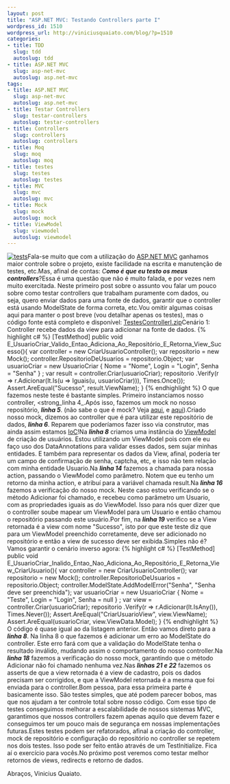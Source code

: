 ```yaml
--- 
layout: post
title: "ASP.NET MVC: Testando Controllers parte I"
wordpress_id: 1510
wordpress_url: http://viniciusquaiato.com/blog/?p=1510
categories: 
- title: TDD
  slug: tdd
  autoslug: tdd
- title: ASP.NET MVC
  slug: asp-net-mvc
  autoslug: asp.net-mvc
tags: 
- title: ASP.NET MVC
  slug: asp-net-mvc
  autoslug: asp.net-mvc
- title: Testar Controllers
  slug: testar-controllers
  autoslug: testar-controllers
- title: Controllers
  slug: controllers
  autoslug: controllers
- title: Moq
  slug: moq
  autoslug: moq
- title: testes
  slug: testes
  autoslug: testes
- title: MVC
  slug: mvc
  autoslug: mvc
- title: Mock
  slug: mock
  autoslug: mock
- title: ViewModel
  slug: viewmodel
  autoslug: viewmodel
---
```

[![](http://viniciusquaiato.com/blog/wp-content/uploads/2010/08/tests-150x150.jpg "tests")](http://viniciusquaiato.com/blog/wp-content/uploads/2010/08/tests.jpg)Fala-se muito que com a utilização do [ASP.NET MVC](http://www.asp.net/mvc) ganhamos maior controle sobre o projeto, existe facilidade na escrita e manutenção de testes, etc.Mas, afinal de contas: _C**omo é que eu testo os meus controllers**_?Essa é uma questão que não é muito falada, e por vezes nem muito exercitada. Neste primeiro post sobre o assunto vou falar um pouco sobre como testar controllers que trabalham puramente com dados, ou seja, quero enviar dados para uma fonte de dados, garantir que o controller está usando ModelState de forma correta, etc.Vou omitir algumas coisas aqui para manter o post breve (vou detalhar apenas os testes), mas o código fonte está completo e disponível: [TestesControllerI.zip](http://viniciusquaiato.com/files/codesamples/TDD/TestesControllerI.zip)Cenário 1: Controller recebe dados da view para adicionar na fonte de dados.
{% highlight c# %}
[TestMethod]
public void E_UsuarioCriar_Valido_Entao_Adiciona_Ao_Repositório_E_Retorna_View_Sucesso(){
var controller = new CriarUsuarioController();
var repositorio = new Mock<irepositoriousuarios>();
    controller.RepositorioDeUsuarios = repositorio.Object;
var usuarioCriar = new UsuarioCriar                            {                                Nome = "Nome",                                Login = "Login",                                Senha = "Senha"                            }
;
var result = controller.Criar(usuarioCriar);
    repositorio        .Verify(r => r.Adicionar(It.Is<usuario>(u => Iguais(u, usuarioCriar))), Times.Once());
    Assert.AreEqual("Sucesso", result.ViewName);
    }
</usuario></irepositoriousuarios>
{% endhighlight %}
O que fazemos neste teste é bastante simples. Primeiro instanciamos nosso controller, <strong_linha 4_.Após isso, fazemos um mock no nosso repositório, **_linha 5_**. (não sabe o que é mock? Veja [aqui](http://viniciusquaiato.com/blog/tdd-mock-objects-usando-moq/), e [aqui](http://viniciusquaiato.com/blog/tdd-mock-objects-com-rhino-mocks/)).Criado nosso mock, dizemos ao controller que é para utilizar este repositório de dados, **_linha 6_**. Reparem que poderíamos fazer isso via construtor, mas ainda assim estamos [IoC](http://viniciusquaiato.com/blog/tag/ioc/)!Na **_linha 8_** criamos uma instância do [ViewModel](http://geekswithblogs.net/michelotti/archive/2009/10/25/asp.net-mvc-view-model-patterns.aspx) de criação de usuários. Estou utilizando um ViewModel pois com ele eu faço uso dos DataAnnotations para validar esses dados, sem sujar minhas entidades. E também para representar os dados da View, afinal, poderia ter um campo de confirmação de senha, captcha, etc, e isso não tem relação com minha entidade Usuario.Na **_linha 14_** fazemos a chamada para nossa action, passando o ViewModel como parâmetro. Notem que eu tenho um retorno da minha action, e atribuí para a variável chamada result.Na **_linha 16_** fazemos a verificação do nosso mock. Neste caso estou verificando se o método Adicionar foi chamado, e recebeu como parâmetro um Usuario, com as propriedades iguais as do ViewModel. Isso para nós quer dizer que o controller soube mapear um ViewModel para um Usuario e então chamou o repositório passando este usuário.Por fim, na **_linha 19_** verifico se a View retornada é a view com nome "Sucesso", isto por que este teste diz que para um ViewModel preenchido corretamente, deve ser adicionado no repositório e então a view de sucesso deve ser exibida.Simples não é? Vamos garantir o cenário inverso agora:
{% highlight c# %}
[TestMethod]
public void E_UsuarioCriar_Inalido_Entao_Nao_Adiciona_Ao_Repositório_E_Retorna_View_CriarUsuario(){
var controller = new CriarUsuarioController();
var repositorio = new Mock<irepositoriousuarios>();
    controller.RepositorioDeUsuarios = repositorio.Object;
    controller.ModelState.AddModelError("Senha", "Senha deve ser preenchida");
var usuarioCriar = new UsuarioCriar                            {                                Nome = "Teste",                                Login = "Login",                                Senha = null                            }
;
var view = controller.Criar(usuarioCriar);
    repositorio        .Verify(r => r.Adicionar(It.IsAny<usuario>()), Times.Never());
    Assert.AreEqual("CriarUsuarioView", view.ViewName);
    Assert.AreEqual(usuarioCriar, view.ViewData.Model);
    }
</usuario></irepositoriousuarios>
{% endhighlight %}
O código é quase igual ao da listagem anterior. Então vamos direto para a **_linha 8_**. Na linha 8 o que fazemos é adicionar um erro ao ModelState do controller. Este erro fará com que a validação do ModelState tenha o resultado inválido, mudando assim o comportamento do nosso controller.Na **_linha 18_** fazemos a verificação do nosso mock, garantindo que o método Adicionar não foi chamado nenhuma vez.Nas **_linhas 21 e 22_** fazemos os asserts de que a view retornada é a view de cadastro, pois os dados precisam ser corrigidos, e que a ViewModel retornada é a mesma que foi enviada para o controller.Bom pessoa, para essa primeira parte é basicamente isso. São testes simples, que até podem parecer bobos, mas que nos ajudam a ter controle total sobre nosso código. Com esse tipo de testes conseguimos melhorar a escalabilidade de nossos sistemas MVC, garantimos que nossos controllers fazem apenas aquilo que devem fazer e conseguimos ter um pouco mais de segurança em nossas implementações futuras.Estes testes podem ser refatorados, afinal a criação do controller, mock de repositório e configuração do repositório no controller se repetem nos dois testes. Isso pode ser feito então através de um TestInitialize. Fica aí o exercício para vocês.No próximo post veremos como testar melhor retornos de views, redirects e retorno de dados.

Abraços,
Vinicius Quaiato.
